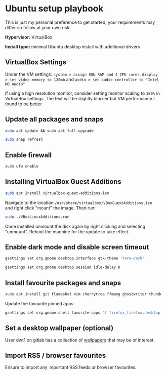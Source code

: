 # Ubuntu setup playbook
This is just my personal preference to get started, your requirements may differ so follow at your own risk.

**Hypervisor:** VirtualBox

**Install type:** minimal Ubuntu desktop install with additional drivers


## VirtualBox Settings

Under the VM settings: `system > assign 8Gb RAM and 4 CPU cores`, `display > set video memory to 128mb` and `audio > set audio controller to "Intel HD Audio"`

If using a high resolution monitor, consider setting monitor scaling to `150%` in VirtualBox settings. The text will be slightly blurrier but VM performance I found to be better.


## Update all packages and snaps

```bash
sudo apt update && sudo apt full-upgrade
```
```bash
sudo snap refresh
```


## Enable firewall

```bash
sudo ufw enable
```


## Installing VirtualBox Guest Additions

```bash
sudo apt install virtualbox-guest-additions-iso
```
Navigate to the location `/usr/share/virtualbox/VBoxGuestAdditions.iso` and right click "mount" the image. Then run:

```bash
sudo ./VBoxLinuxAdditions.run
```
Once installed unmount the disk again by right clicking and selecting "unmount". Reboot the machine for the update to take effect.


## Enable dark mode and disable screen timeout 

```bash
gsettings set org.gnome.desktop.interface gtk-theme 'Yaru-dark'
```
```bash
gsettings set org.gnome.desktop.session idle-delay 0
```


## Install favourite packages and snaps

```bash
sudo apt install git flameshot vim cherrytree ffmpeg ghostwriter thunderbird
```
Update the favourite pinned apps:
```bash
gsettings set org.gnome.shell favorite-apps "['firefox_firefox.desktop', 'org.gnome.Nautilus.desktop', 'cherrytree.desktop', 'org.flameshot.Flameshot.desktop']"
```


## Set a desktop wallpaper (optional)

User dwt1 on gitlab has a collection of [wallpapers](https://gitlab.com/dwt1/wallpapers) that may be of interest.


## Import RSS / browser favourites

Ensure to import any important RSS feeds or browser favourites.
